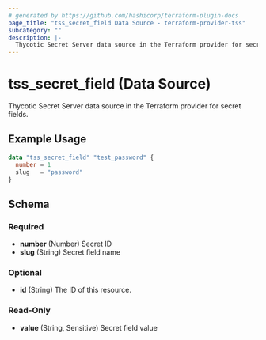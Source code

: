 ```yaml
---
# generated by https://github.com/hashicorp/terraform-plugin-docs
page_title: "tss_secret_field Data Source - terraform-provider-tss"
subcategory: ""
description: |-
  Thycotic Secret Server data source in the Terraform provider for secret fields.
---
```


# tss_secret_field (Data Source)

Thycotic Secret Server data source in the Terraform provider for secret fields.

## Example Usage

```terraform
data "tss_secret_field" "test_password" {
  number = 1
  slug   = "password"
}
```

<!-- schema generated by tfplugindocs -->
## Schema

### Required

- **number** (Number) Secret ID
- **slug** (String) Secret field name

### Optional

- **id** (String) The ID of this resource.

### Read-Only

- **value** (String, Sensitive) Secret field value


